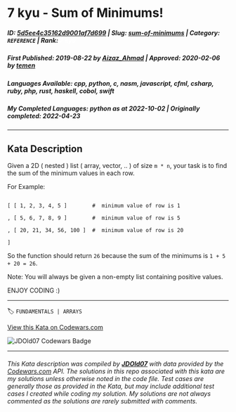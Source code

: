 # 7 kyu - Sum of Minimums!

##### **ID**: [5d5ee4c35162d9001af7d699](https://www.codewars.com/kata/5d5ee4c35162d9001af7d699) | **Slug**: [sum-of-minimums](https://www.codewars.com/kata/5d5ee4c35162d9001af7d699) | **Category**: `REFERENCE` | **Rank**: <span style="color:white">7 kyu</span>

##### **First Published**: 2019-08-22 ***by*** [Aizaz_Ahmad](https://www.codewars.com/users/Aizaz_Ahmad) | **Approved**: 2020-02-06 ***by*** [temen](https://www.codewars.com/users/temen)

##### **Languages Available**: cpp, python, c, nasm, javascript, cfml, csharp, ruby, php, rust, haskell, cobol, swift

##### **My Completed Languages**: python ***as at*** 2022-10-02 | **Originally completed**: 2022-04-23

---

## Kata Description


Given a 2D ( nested ) list ( array, vector, .. ) of size `m * n`, your task is to find the sum of the minimum values in each row.



For Example:



```text

[ [ 1, 2, 3, 4, 5 ]        #  minimum value of row is 1

, [ 5, 6, 7, 8, 9 ]        #  minimum value of row is 5

, [ 20, 21, 34, 56, 100 ]  #  minimum value of row is 20

]

```



So the function should return `26` because the sum of the minimums is `1 + 5 + 20 = 26`.



Note: You will always be given a non-empty list containing positive values.



ENJOY CODING :)

---


🏷 `FUNDAMENTALS | ARRAYS`


[View this Kata on Codewars.com](https://www.codewars.com/kata/5d5ee4c35162d9001af7d699)

![](https://www.codewars.com/users/jdold07/badges/large "JDOld07 Codewars Badge")

---

###### *This Kata description was compiled by [**JDOld07**](https://tpstech.dev) with data provided by the [Codewars.com](https://www.codewars.com) API.  The solutions in this repo associated with this kata are my solutions unless otherwise noted in the code file.  Test cases are generally those as provided in the Kata, but may include additional test cases I created while coding my solution.  My solutions are not always commented as the solutions are rarely submitted with comments.*
